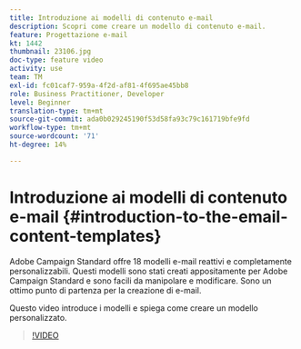 ```yaml
---
title: Introduzione ai modelli di contenuto e-mail
description: Scopri come creare un modello di contenuto e-mail.
feature: Progettazione e-mail
kt: 1442
thumbnail: 23106.jpg
doc-type: feature video
activity: use
team: TM
exl-id: fc01caf7-959a-4f2d-af81-4f695ae45bb8
role: Business Practitioner, Developer
level: Beginner
translation-type: tm+mt
source-git-commit: ada0b029245190f53d58fa93c79c161719bfe9fd
workflow-type: tm+mt
source-wordcount: '71'
ht-degree: 14%

---
```


# Introduzione ai modelli di contenuto e-mail {#introduction-to-the-email-content-templates}

Adobe Campaign Standard offre 18 modelli e-mail reattivi e completamente personalizzabili. Questi modelli sono stati creati appositamente per Adobe Campaign Standard e sono facili da manipolare e modificare. Sono un ottimo punto di partenza per la creazione di e-mail.

Questo video introduce i modelli e spiega come creare un modello personalizzato.

>[!VIDEO](https://video.tv.adobe.com/v/23106?quality=12)
